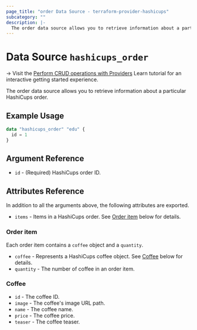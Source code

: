 ```yaml
---
page_title: "order Data Source - terraform-provider-hashicups"
subcategory: ""
description: |-
  The order data source allows you to retrieve information about a particular HashiCups order.
---
```


# Data Source `hashicups_order`

-> Visit the [Perform CRUD operations with Providers](https://learn.hashicorp.com/tutorials/terraform/provider-use?in=terraform/providers&utm_source=WEBSITE&utm_medium=WEB_IO&utm_offer=ARTICLE_PAGE&utm_content=DOCS) Learn tutorial for an interactive getting started experience.

The order data source allows you to retrieve information about a particular HashiCups order.

## Example Usage

```terraform
data "hashicups_order" "edu" {
  id = 1
}
```

## Argument Reference

- `id` - (Required) HashiCups order ID.

## Attributes Reference

In addition to all the arguments above, the following attributes are exported.

- `items` - Items in a HashiCups order. See [Order item](#order-item) below for details.

### Order item

Each order item contains a `coffee` object and a `quantity`.

- `coffee` - Represents a HashiCups coffee object. See [Coffee](#coffee) below for details.
- `quantity` - The number of coffee in an order item.

### Coffee

- `id` -  The coffee ID.
- `image` - The coffee's image URL path.
- `name` - The coffee name.
- `price` - The coffee price.
- `teaser` - The coffee teaser.